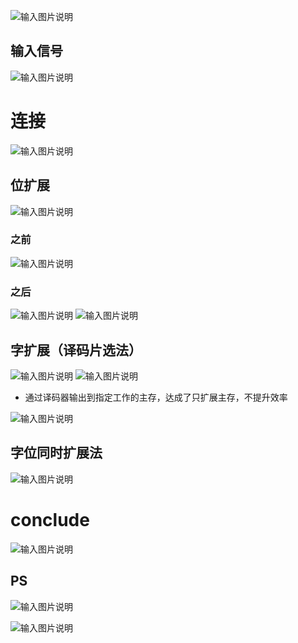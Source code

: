 
![输入图片说明](/imgs/2025-08-06/Z5QnBu0xwemrxxE4.png)
## 输入信号
![输入图片说明](/imgs/2025-08-06/7amtBy7eBs11hVlA.png)
# 连接
![输入图片说明](/imgs/2025-08-06/tLoZHXy7REPqg5V6.png)
## 位扩展
![输入图片说明](/imgs/2025-08-06/9CBKUrq3W2TUrrfi.png)
### 之前
![输入图片说明](/imgs/2025-08-06/AWtjLTnHVDkqtA9t.png)
### 之后
![输入图片说明](/imgs/2025-08-06/NLbsBQbbQre0Vekm.png)
![输入图片说明](/imgs/2025-08-06/EIBOQweI0Kbsi1Ms.png)
## 字扩展（译码片选法）
![输入图片说明](/imgs/2025-08-06/VOV8qdZyvForaktW.png)
![输入图片说明](/imgs/2025-08-06/KqA4OO69GzjdFsGT.png)
- 通过译码器输出到指定工作的主存，达成了只扩展主存，不提升效率

![输入图片说明](/imgs/2025-08-06/rGoYU6fwRhLZOif4.png)


## 字位同时扩展法
![输入图片说明](/imgs/2025-08-06/Mkws8ZtuDgfnvjK5.png)



# conclude
![输入图片说明](/imgs/2025-08-06/TTgcThN0MxJPlVc8.png)


## PS
![输入图片说明](/imgs/2025-08-06/RwDLGcA24EU62pey.png)

![输入图片说明](/imgs/2025-08-06/MbkVwRRFVUc0CUqR.png)
<!--stackedit_data:
eyJoaXN0b3J5IjpbLTYzNzczMDUxNSwtNTI5NjUwMV19
-->